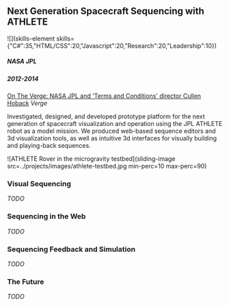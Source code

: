 ## Next Generation Spacecraft Sequencing with ATHLETE

![](skills-element skills={"C#":35,"HTML/CSS":20,"Javascript":20,"Research":20,"Leadership":10})

##### NASA JPL

##### 2012-2014

[On The Verge: NASA JPL and 'Terms and Conditions' director Cullen Hoback](https://www.youtube.com/watch?v=4b1vCwbxnsk) _Verge_

Investigated, designed, and developed prototype platform for the next generation of spacecraft visualization and operation using the JPL ATHLETE robot as a model mission. We produced web-based sequence editors and 3d visualization tools, as well as intuitive 3d interfaces for visually building and playing-back sequences.

![ATHLETE Rover in the microgravity testbed](sliding-image src=../projects/images/athlete-testbed.jpg min-perc=10 max-perc=90)

### Visual Sequencing
_TODO_

### Sequencing in the Web
_TODO_

### Sequencing Feedback and Simulation
_TODO_

### The Future
_TODO_
